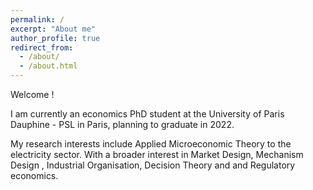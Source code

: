 ```yaml
---
permalink: /
excerpt: "About me"
author_profile: true
redirect_from: 
  - /about/
  - /about.html
---
```


Welcome !

I am currently an economics PhD student at the University of Paris Dauphine - PSL in Paris, planning to graduate in 2022. 


My research interests include Applied Microeconomic Theory to the electricity sector. With a broader interest in Market Design, Mechanism Design , Industrial Organisation, Decision Theory and and Regulatory economics.
